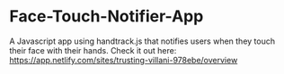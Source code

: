 # Face-Touch-Notifier-App
A Javascript app using handtrack.js that notifies users when they touch their face with their hands.
Check it out here: https://app.netlify.com/sites/trusting-villani-978ebe/overview
